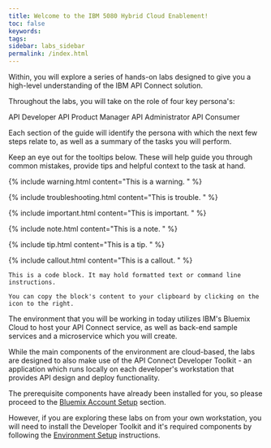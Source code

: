```yaml
---
title: Welcome to the IBM 5080 Hybrid Cloud Enablement!
toc: false
keywords:
tags:
sidebar: labs_sidebar
permalink: /index.html
---
```


Within, you will explore a series of hands-on labs designed to give you a high-level understanding of the IBM API Connect solution.

Throughout the labs, you will take on the role of four key persona's:

<span class="label label-developer">API Developer</span>
<span class="label label-product-manager">API Product Manager</span>
<span class="label label-administrator">API Administrator</span>
<span class="label label-consumer">API Consumer</span>

Each section of the guide will identify the persona with which the next few steps relate to, as well as a summary of the tasks you will perform.

Keep an eye out for the tooltips below. These will help guide you through common mistakes, provide tips and helpful context to the task at hand. 

{% include warning.html content="This is a warning.
" %}

{% include troubleshooting.html content="This is trouble.
" %}

{% include important.html content="This is important.
" %}

{% include note.html content="This is a note.
" %}

{% include tip.html content="This is a tip.
" %}

{% include callout.html content="This is a callout.
" %}

```text
This is a code block. It may hold formatted text or command line instructions.

You can copy the block's content to your clipboard by clicking on the icon to the right. 
```

The environment that you will be working in today utilizes IBM's Bluemix Cloud to host your API Connect service, as well as back-end sample services and a microservice which you will create.

While the main components of the environment are cloud-based, the labs are designed to also make use of the API Connect Developer Toolkit - an application which runs locally on each developer's workstation that provides API design and deploy functionality. 

The prerequisite components have already been installed for you, so please proceed to the [Bluemix Account Setup](acct_setup_overview.html) section.

However, if you are exploring these labs on from your own workstation, you will need to install the Developer Toolkit and it's required components by following the [Environment Setup](env_setup_overview.html) instructions.